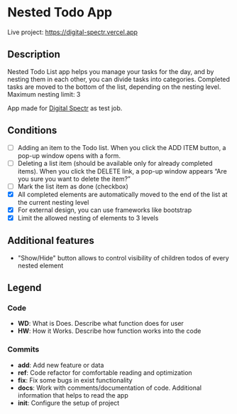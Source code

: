 # Nested Todo App

Live project: https://digital-spectr.vercel.app

## Description

Nested Todo List app helps you manage your tasks for the day, and by nesting them in each other, you can divide tasks into categories. Completed tasks are moved to the bottom of the list, depending on the nesting level.
Maximum nesting limit: 3

App made for [Digital Spectr](https://digital-spectr.ru/) as test job.

## Conditions

- [ ] Adding an item to the Todo list. When you click the ADD ITEM button, a pop-up window opens with a form.
- [ ] Deleting a list item (should be available only for already completed items). When you click the DELETE link, a pop-up window appears “Are you sure you want to delete the item?”
- [ ] Mark the list item as done (checkbox)
- [x] All completed elements are automatically moved to the end of the list at the current nesting level
- [x] For external design, you can use frameworks like bootstrap
- [x] Limit the allowed nesting of elements to 3 levels

## Additional features

- "Show/Hide" button allows to control visibility of children todos of every nested element

## Legend

### Code

- **WD**: What is Does. Describe what function does for user
- **HW**: How it Works. Describe how function works into the code

### Commits

- **add**: Add new feature or data
- **ref**: Code refactor for comfortable reading and optimization
- **fix**: Fix some bugs in exist functionality
- **docs**: Work with comments/documentation of code. Additional information that helps to read the app
- **init**: Configure the setup of project
